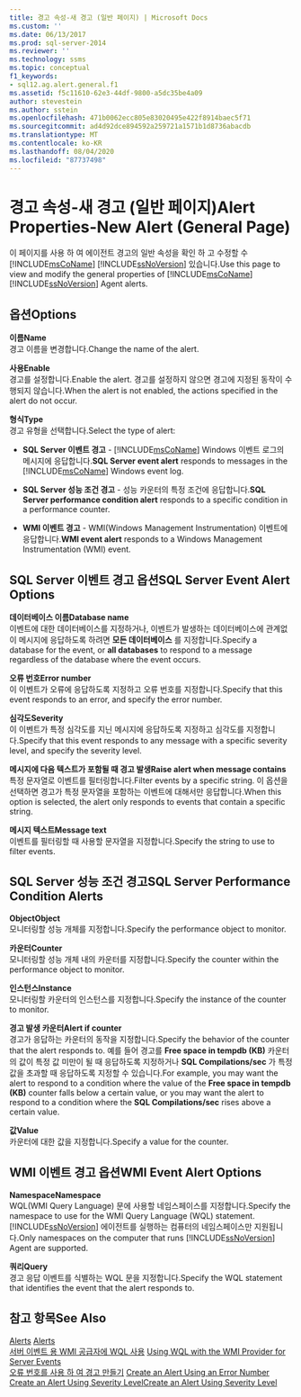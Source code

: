 ```yaml
---
title: 경고 속성-새 경고 (일반 페이지) | Microsoft Docs
ms.custom: ''
ms.date: 06/13/2017
ms.prod: sql-server-2014
ms.reviewer: ''
ms.technology: ssms
ms.topic: conceptual
f1_keywords:
- sql12.ag.alert.general.f1
ms.assetid: f5c11610-62e3-44df-9800-a5dc35be4a09
author: stevestein
ms.author: sstein
ms.openlocfilehash: 471b0062ecc805e83020495e422f8914baec5f71
ms.sourcegitcommit: ad4d92dce894592a259721a1571b1d8736abacdb
ms.translationtype: MT
ms.contentlocale: ko-KR
ms.lasthandoff: 08/04/2020
ms.locfileid: "87737498"
---
```

# <a name="alert-properties-new-alert-general-page"></a><span data-ttu-id="e2360-102">경고 속성-새 경고 (일반 페이지)</span><span class="sxs-lookup"><span data-stu-id="e2360-102">Alert Properties-New Alert (General Page)</span></span>
  <span data-ttu-id="e2360-103">이 페이지를 사용 하 여 에이전트 경고의 일반 속성을 확인 하 고 수정할 수 [!INCLUDE[msCoName](../../includes/msconame-md.md)] [!INCLUDE[ssNoVersion](../../includes/ssnoversion-md.md)] 있습니다.</span><span class="sxs-lookup"><span data-stu-id="e2360-103">Use this page to view and modify the general properties of [!INCLUDE[msCoName](../../includes/msconame-md.md)] [!INCLUDE[ssNoVersion](../../includes/ssnoversion-md.md)] Agent alerts.</span></span>  
  
## <a name="options"></a><span data-ttu-id="e2360-104">옵션</span><span class="sxs-lookup"><span data-stu-id="e2360-104">Options</span></span>  
 <span data-ttu-id="e2360-105">**이름**</span><span class="sxs-lookup"><span data-stu-id="e2360-105">**Name**</span></span>  
 <span data-ttu-id="e2360-106">경고 이름을 변경합니다.</span><span class="sxs-lookup"><span data-stu-id="e2360-106">Change the name of the alert.</span></span>  
  
 <span data-ttu-id="e2360-107">**사용**</span><span class="sxs-lookup"><span data-stu-id="e2360-107">**Enable**</span></span>  
 <span data-ttu-id="e2360-108">경고를 설정합니다.</span><span class="sxs-lookup"><span data-stu-id="e2360-108">Enable the alert.</span></span> <span data-ttu-id="e2360-109">경고를 설정하지 않으면 경고에 지정된 동작이 수행되지 않습니다.</span><span class="sxs-lookup"><span data-stu-id="e2360-109">When the alert is not enabled, the actions specified in the alert do not occur.</span></span>  
  
 <span data-ttu-id="e2360-110">**형식**</span><span class="sxs-lookup"><span data-stu-id="e2360-110">**Type**</span></span>  
 <span data-ttu-id="e2360-111">경고 유형을 선택합니다.</span><span class="sxs-lookup"><span data-stu-id="e2360-111">Select the type of alert:</span></span>  
  
-   <span data-ttu-id="e2360-112">**SQL Server 이벤트 경고** - [!INCLUDE[msCoName](../../includes/msconame-md.md)] Windows 이벤트 로그의 메시지에 응답합니다.</span><span class="sxs-lookup"><span data-stu-id="e2360-112">**SQL Server event alert** responds to messages in the [!INCLUDE[msCoName](../../includes/msconame-md.md)] Windows event log.</span></span>  
  
-   <span data-ttu-id="e2360-113">**SQL Server 성능 조건 경고** - 성능 카운터의 특정 조건에 응답합니다.</span><span class="sxs-lookup"><span data-stu-id="e2360-113">**SQL Server performance condition alert** responds to a specific condition in a performance counter.</span></span>  
  
-   <span data-ttu-id="e2360-114">**WMI 이벤트 경고** - WMI(Windows Management Instrumentation) 이벤트에 응답합니다.</span><span class="sxs-lookup"><span data-stu-id="e2360-114">**WMI event alert** responds to a Windows Management Instrumentation (WMI) event.</span></span>  
  
## <a name="sql-server-event-alert-options"></a><span data-ttu-id="e2360-115">SQL Server 이벤트 경고 옵션</span><span class="sxs-lookup"><span data-stu-id="e2360-115">SQL Server Event Alert Options</span></span>  
 <span data-ttu-id="e2360-116">**데이터베이스 이름**</span><span class="sxs-lookup"><span data-stu-id="e2360-116">**Database name**</span></span>  
 <span data-ttu-id="e2360-117">이벤트에 대한 데이터베이스를 지정하거나, 이벤트가 발생하는 데이터베이스에 관계없이 메시지에 응답하도록 하려면 **모든 데이터베이스** 를 지정합니다.</span><span class="sxs-lookup"><span data-stu-id="e2360-117">Specify a database for the event, or **all databases** to respond to a message regardless of the database where the event occurs.</span></span>  
  
 <span data-ttu-id="e2360-118">**오류 번호**</span><span class="sxs-lookup"><span data-stu-id="e2360-118">**Error number**</span></span>  
 <span data-ttu-id="e2360-119">이 이벤트가 오류에 응답하도록 지정하고 오류 번호를 지정합니다.</span><span class="sxs-lookup"><span data-stu-id="e2360-119">Specify that this event responds to an error, and specify the error number.</span></span>  
  
 <span data-ttu-id="e2360-120">**심각도**</span><span class="sxs-lookup"><span data-stu-id="e2360-120">**Severity**</span></span>  
 <span data-ttu-id="e2360-121">이 이벤트가 특정 심각도를 지닌 메시지에 응답하도록 지정하고 심각도를 지정합니다.</span><span class="sxs-lookup"><span data-stu-id="e2360-121">Specify that this event responds to any message with a specific severity level, and specify the severity level.</span></span>  
  
 <span data-ttu-id="e2360-122">**메시지에 다음 텍스트가 포함될 때 경고 발생**</span><span class="sxs-lookup"><span data-stu-id="e2360-122">**Raise alert when message contains**</span></span>  
 <span data-ttu-id="e2360-123">특정 문자열로 이벤트를 필터링합니다.</span><span class="sxs-lookup"><span data-stu-id="e2360-123">Filter events by a specific string.</span></span> <span data-ttu-id="e2360-124">이 옵션을 선택하면 경고가 특정 문자열을 포함하는 이벤트에 대해서만 응답합니다.</span><span class="sxs-lookup"><span data-stu-id="e2360-124">When this option is selected, the alert only responds to events that contain a specific string.</span></span>  
  
 <span data-ttu-id="e2360-125">**메시지 텍스트**</span><span class="sxs-lookup"><span data-stu-id="e2360-125">**Message text**</span></span>  
 <span data-ttu-id="e2360-126">이벤트를 필터링할 때 사용할 문자열을 지정합니다.</span><span class="sxs-lookup"><span data-stu-id="e2360-126">Specify the string to use to filter events.</span></span>  
  
## <a name="sql-server-performance-condition-alerts"></a><span data-ttu-id="e2360-127">SQL Server 성능 조건 경고</span><span class="sxs-lookup"><span data-stu-id="e2360-127">SQL Server Performance Condition Alerts</span></span>  
 <span data-ttu-id="e2360-128">**Object**</span><span class="sxs-lookup"><span data-stu-id="e2360-128">**Object**</span></span>  
 <span data-ttu-id="e2360-129">모니터링할 성능 개체를 지정합니다.</span><span class="sxs-lookup"><span data-stu-id="e2360-129">Specify the performance object to monitor.</span></span>  
  
 <span data-ttu-id="e2360-130">**카운터**</span><span class="sxs-lookup"><span data-stu-id="e2360-130">**Counter**</span></span>  
 <span data-ttu-id="e2360-131">모니터링할 성능 개체 내의 카운터를 지정합니다.</span><span class="sxs-lookup"><span data-stu-id="e2360-131">Specify the counter within the performance object to monitor.</span></span>  
  
 <span data-ttu-id="e2360-132">**인스턴스**</span><span class="sxs-lookup"><span data-stu-id="e2360-132">**Instance**</span></span>  
 <span data-ttu-id="e2360-133">모니터링할 카운터의 인스턴스를 지정합니다.</span><span class="sxs-lookup"><span data-stu-id="e2360-133">Specify the instance of the counter to monitor.</span></span>  
  
 <span data-ttu-id="e2360-134">**경고 발생 카운터**</span><span class="sxs-lookup"><span data-stu-id="e2360-134">**Alert if counter**</span></span>  
 <span data-ttu-id="e2360-135">경고가 응답하는 카운터의 동작을 지정합니다.</span><span class="sxs-lookup"><span data-stu-id="e2360-135">Specify the behavior of the counter that the alert responds to.</span></span> <span data-ttu-id="e2360-136">예를 들어 경고를 **Free space in tempdb (KB)** 카운터의 값이 특정 값 미만이 될 때 응답하도록 지정하거나 **SQL Compilations/sec** 가 특정 값을 초과할 때 응답하도록 지정할 수 있습니다.</span><span class="sxs-lookup"><span data-stu-id="e2360-136">For example, you may want the alert to respond to a condition where the value of the **Free space in tempdb (KB)** counter falls below a certain value, or you may want the alert to respond to a condition where the **SQL Compilations/sec** rises above a certain value.</span></span>  
  
 <span data-ttu-id="e2360-137">**값**</span><span class="sxs-lookup"><span data-stu-id="e2360-137">**Value**</span></span>  
 <span data-ttu-id="e2360-138">카운터에 대한 값을 지정합니다.</span><span class="sxs-lookup"><span data-stu-id="e2360-138">Specify a value for the counter.</span></span>  
  
## <a name="wmi-event-alert-options"></a><span data-ttu-id="e2360-139">WMI 이벤트 경고 옵션</span><span class="sxs-lookup"><span data-stu-id="e2360-139">WMI Event Alert Options</span></span>  
 <span data-ttu-id="e2360-140">**Namespace**</span><span class="sxs-lookup"><span data-stu-id="e2360-140">**Namespace**</span></span>  
 <span data-ttu-id="e2360-141">WQL(WMI Query Language) 문에 사용할 네임스페이스를 지정합니다.</span><span class="sxs-lookup"><span data-stu-id="e2360-141">Specify the namespace to use for the WMI Query Language (WQL) statement.</span></span> <span data-ttu-id="e2360-142">[!INCLUDE[ssNoVersion](../../includes/ssnoversion-md.md)] 에이전트를 실행하는 컴퓨터의 네임스페이스만 지원됩니다.</span><span class="sxs-lookup"><span data-stu-id="e2360-142">Only namespaces on the computer that runs [!INCLUDE[ssNoVersion](../../includes/ssnoversion-md.md)] Agent are supported.</span></span>  
  
 <span data-ttu-id="e2360-143">**쿼리**</span><span class="sxs-lookup"><span data-stu-id="e2360-143">**Query**</span></span>  
 <span data-ttu-id="e2360-144">경고 응답 이벤트를 식별하는 WQL 문을 지정합니다.</span><span class="sxs-lookup"><span data-stu-id="e2360-144">Specify the WQL statement that identifies the event that the alert responds to.</span></span>  
  
## <a name="see-also"></a><span data-ttu-id="e2360-145">참고 항목</span><span class="sxs-lookup"><span data-stu-id="e2360-145">See Also</span></span>  
 <span data-ttu-id="e2360-146">[Alerts](alerts.md) </span><span class="sxs-lookup"><span data-stu-id="e2360-146">[Alerts](alerts.md) </span></span>  
 <span data-ttu-id="e2360-147">[서버 이벤트 용 WMI 공급자에 WQL 사용](../../relational-databases/wmi-provider-server-events/using-wql-with-the-wmi-provider-for-server-events.md) </span><span class="sxs-lookup"><span data-stu-id="e2360-147">[Using WQL with the WMI Provider for Server Events](../../relational-databases/wmi-provider-server-events/using-wql-with-the-wmi-provider-for-server-events.md) </span></span>  
 <span data-ttu-id="e2360-148">[오류 번호를 사용 하 여 경고 만들기](create-an-alert-using-an-error-number.md) </span><span class="sxs-lookup"><span data-stu-id="e2360-148">[Create an Alert Using an Error Number](create-an-alert-using-an-error-number.md) </span></span>  
 [<span data-ttu-id="e2360-149">Create an Alert Using Severity Level</span><span class="sxs-lookup"><span data-stu-id="e2360-149">Create an Alert Using Severity Level</span></span>](create-an-alert-using-severity-level.md)  
  
  

